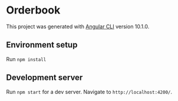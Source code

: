 # Orderbook

This project was generated with [Angular CLI](https://github.com/angular/angular-cli) version 10.1.0.

## Environment setup

Run `npm install`
## Development server

Run `npm start` for a dev server. Navigate to `http://localhost:4200/`.

